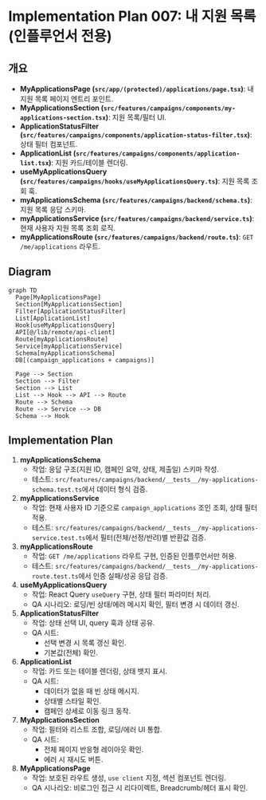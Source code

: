 # Implementation Plan 007: 내 지원 목록 (인플루언서 전용)

## 개요
- **MyApplicationsPage (`src/app/(protected)/applications/page.tsx`)**: 내 지원 목록 페이지 엔트리 포인트.
- **MyApplicationsSection (`src/features/campaigns/components/my-applications-section.tsx`)**: 지원 목록/필터 UI.
- **ApplicationStatusFilter (`src/features/campaigns/components/application-status-filter.tsx`)**: 상태 필터 컴포넌트.
- **ApplicationList (`src/features/campaigns/components/application-list.tsx`)**: 지원 카드/테이블 렌더링.
- **useMyApplicationsQuery (`src/features/campaigns/hooks/useMyApplicationsQuery.ts`)**: 지원 목록 조회 훅.
- **myApplicationsSchema (`src/features/campaigns/backend/schema.ts`)**: 지원 목록 응답 스키마.
- **myApplicationsService (`src/features/campaigns/backend/service.ts`)**: 현재 사용자 지원 목록 조회 로직.
- **myApplicationsRoute (`src/features/campaigns/backend/route.ts`)**: `GET /me/applications` 라우트.

## Diagram
```mermaid
graph TD
  Page[MyApplicationsPage]
  Section[MyApplicationsSection]
  Filter[ApplicationStatusFilter]
  List[ApplicationList]
  Hook[useMyApplicationsQuery]
  API[@/lib/remote/api-client]
  Route[myApplicationsRoute]
  Service[myApplicationsService]
  Schema[myApplicationsSchema]
  DB[(campaign_applications + campaigns)]

  Page --> Section
  Section --> Filter
  Section --> List
  List --> Hook --> API --> Route
  Route --> Schema
  Route --> Service --> DB
  Schema --> Hook
```

## Implementation Plan
1. **myApplicationsSchema**
   - 작업: 응답 구조(지원 ID, 캠페인 요약, 상태, 제출일) 스키마 작성.
   - 테스트: `src/features/campaigns/backend/__tests__/my-applications-schema.test.ts`에서 데이터 형식 검증.
2. **myApplicationsService**
   - 작업: 현재 사용자 ID 기준으로 `campaign_applications` 조인 조회, 상태 필터 적용.
   - 테스트: `src/features/campaigns/backend/__tests__/my-applications-service.test.ts`에서 필터(전체/선정/반려)별 반환값 검증.
3. **myApplicationsRoute**
   - 작업: `GET /me/applications` 라우트 구현, 인증된 인플루언서만 허용.
   - 테스트: `src/features/campaigns/backend/__tests__/my-applications-route.test.ts`에서 인증 실패/성공 응답 검증.
4. **useMyApplicationsQuery**
   - 작업: React Query `useQuery` 구현, 상태 필터 파라미터 처리.
   - QA 시나리오: 로딩/빈 상태/에러 메시지 확인, 필터 변경 시 데이터 갱신.
5. **ApplicationStatusFilter**
   - 작업: 상태 선택 UI, query 훅과 상태 공유.
   - QA 시트:
     - 선택 변경 시 목록 갱신 확인.
     - 기본값(전체) 확인.
6. **ApplicationList**
   - 작업: 카드 또는 테이블 렌더링, 상태 뱃지 표시.
   - QA 시트:
     - 데이터가 없을 때 빈 상태 메시지.
     - 상태별 스타일 확인.
     - 캠페인 상세로 이동 링크 동작.
7. **MyApplicationsSection**
   - 작업: 필터와 리스트 조합, 로딩/에러 UI 통합.
   - QA 시트:
     - 전체 페이지 반응형 레이아웃 확인.
     - 에러 시 재시도 버튼.
8. **MyApplicationsPage**
   - 작업: 보호된 라우트 생성, `use client` 지정, 섹션 컴포넌트 렌더링.
   - QA 시나리오: 비로그인 접근 시 리다이렉트, Breadcrumb/헤더 표시 확인.

